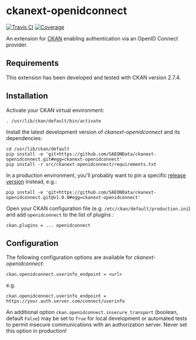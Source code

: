 # ckanext-openidconnect

[![Travis CI](https://travis-ci.org/SAEONData/ckanext-openidconnect.svg?branch=master)](https://travis-ci.org/SAEONData/ckanext-openidconnect)
[![Coverage](https://coveralls.io/repos/SAEONData/ckanext-openidconnect/badge.svg)](https://coveralls.io/r/SAEONData/ckanext-openidconnect)

An extension for [CKAN](https://ckan.org) enabling authentication via an
OpenID Connect provider.

## Requirements

This extension has been developed and tested with CKAN version 2.7.4.

## Installation

Activate your CKAN virtual environment:

    . /usr/lib/ckan/default/bin/activate

Install the latest development version of _ckanext-openidconnect_ and its dependencies:

    cd /usr/lib/ckan/default
    pip install -e 'git+https://github.com/SAEONData/ckanext-openidconnect.git#egg=ckanext-openidconnect'
    pip install -r src/ckanext-openidconnect/requirements.txt

In a production environment, you'll probably want to pin a specific
[release version](https://github.com/SAEONData/ckanext-openidconnect/releases) instead, e.g.:

    pip install -e 'git+https://github.com/SAEONData/ckanext-openidconnect.git@v1.0.0#egg=ckanext-openidconnect'

Open your CKAN configuration file (e.g. `/etc/ckan/default/production.ini`) and
add `openidconnect` to the list of plugins :

    ckan.plugins = ... openidconnect

## Configuration

The following configuration options are available for _ckanext-openidconnect_:

    ckan.openidconnect.userinfo_endpoint = <url>

e.g.

    ckan.openidconnect.userinfo_endpoint = https://your.auth.server.com/connect/userinfo

An additional option `ckan.openidconnect.insecure_transport` (boolean, default `False`)
may be set to `True` for local development or automated tests to permit insecure communications
with an authorization server. Never set this option in production!
